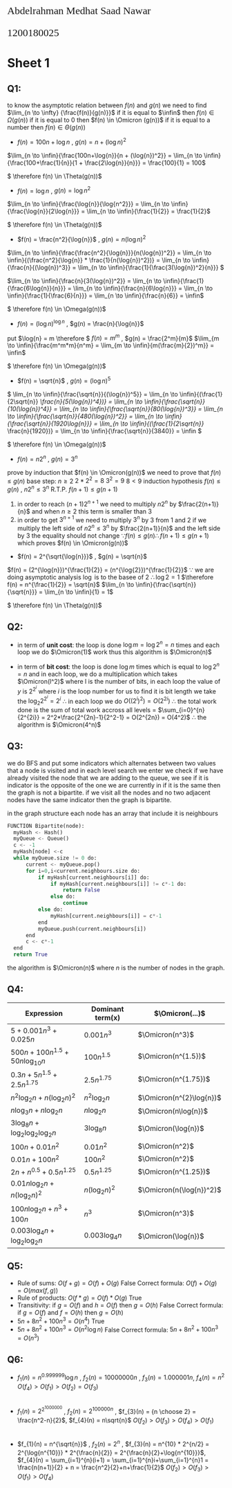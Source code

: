 <p style="font-family: times; font-size:18pt">
    Abdelrahman Medhat Saad Nawar
</p>
<p style="font-family: times; font-size:18pt">
    1200180025
</p>

# Sheet 1

## Q1:
to know the asymptotic relation between $f(n)$ and $g(n)$ we need to find $\lim_{n \to \infty} {\frac{f(n)}{g(n)}}$ if it is equal to $\infin$ then $f(n) \in \Omega(g(n))$ if it is equal to $0$ then  $f(n) \in \Omicron (g(n))$ if it is equal to a number then $f(n) \in \Theta(g(n))$

- $f(n) = 100n+\log{n}$ , $g(n) = n + (\log{n})^2$

$\lim_{n \to \infin}{\frac{100n+\log{n}}{n + (\log{n})^2}} = \lim_{n \to \infin}{\frac{100+\frac{1}{n}}{1 + \frac{2\log{n}}{n}}} = \frac{100}{1} = 100$

$ \therefore f(n) \in \Theta(g(n))$

- $f(n) = \log{n}$ , $g(n) = \log{n^2}$
  
$\lim_{n \to \infin}{\frac{\log{n}}{\log{n^2}}} = \lim_{n \to \infin}{\frac{\log{n}}{2\log{n}}} = \lim_{n \to \infin}{\frac{1}{2}} = \frac{1}{2}$

$ \therefore f(n) \in \Theta(g(n))$

- $f(n) = \frac{n^2}{\log{n}}$ , $g(n) = n(\log{n})^2$
  
$\lim_{n \to \infin}{\frac{\frac{n^2}{\log{n}}}{n(\log{n})^2}} = \lim_{n \to \infin}{(\frac{n^2}{\log{n}} * \frac{1}{n(\log{n})^2})} = \lim_{n \to \infin}{\frac{n}{(\log{n})^3}} = \lim_{n \to \infin}{\frac{1}{\frac{3(\log{n})^2}{n}}} $

$\lim_{n \to \infin}{\frac{n}{3(\log{n})^2}} = \lim_{n \to \infin}{\frac{1}{\frac{6\log{n}}{n}}} = \lim_{n \to \infin}{\frac{n}{6\log{n}}} = \lim_{n \to \infin}{\frac{1}{\frac{6}{n}}} = \lim_{n \to \infin}{\frac{n}{6}} = \infin$

$ \therefore f(n) \in \Omega(g(n))$

- $f(n) = (\log{n})^{\log{n}}$ , $g(n) = \frac{n}{\log{n}}$

put $\log{n} = m \therefore $ $f(n) = m^m$ , $g(n) = \frac{2^m}{m}$
$\lim_{m \to \infin}{\frac{m^m*m}{n^m} = \lim_{m \to \infin}{m(\frac{m}{2})^m}} = \infin$

$ \therefore f(n) \in \Omega(g(n))$

- $f(n) = \sqrt{n}$ , $g(n) = (\log{n})^5$

$ \lim_{n \to \infin}{\frac{\sqrt{n}}{(\log{n})^5}} = \lim_{n \to \infin}{(\frac{1}{2\sqrt{n}} *\frac{n}{5(\log{n})^4})} = \lim_{n \to \infin}{\frac{\sqrt{n}}{10(\log{n})^4}} = \lim_{n \to \infin}{\frac{\sqrt{n}}{80(\log{n})^3}} = \lim_{n \to \infin}{\frac{\sqrt{n}}{480(\log{n})^2}} = \lim_{n \to \infin}{\frac{\sqrt{n}}{1920\log{n}}} = \lim_{n \to \infin}{(\frac{1}{2\sqrt{n}}* \frac{n}{1920})} = \lim_{n \to \infin}{\frac{\sqrt{n}}{3840}} = \infin $  

$ \therefore f(n) \in \Omega(g(n))$

- $f(n) = n2^n$ , $g(n) = 3^n$

prove by induction that $f(n) \in \Omicron(g(n))$
we need to prove that $f(n) \le g(n)$
base step:
 $n \ge 2$
 $2*2^2 = 8$
 $3^2 = 9$
 $8<9$
 induction hypothesis $f(n) \le g(n)$ , $n2^n \le 3^n$
 R.T.P. $f(n+1) \le g(n+1)$

 1. in order to reach $(n+1)2^{n+1}$ we need to multiply $n2^n$ by $\frac{2(n+1)}{n}$ and when $n \ge 2$ this term is smaller than 3
 2. in order to get $3^{n+1}$ we need to multiply $3^n$ by 3
 from 1 and 2 if we multiply the left side of $n2^n \le 3^n$ by $\frac{2(n+1)}{n}$ and the left side by $3$ the equality should not change
 $\because f(n) \le g(n) \therefore f(n+1) \le g(n+1)$
 which proves $f(n) \in \Omicron(g(n))$

- $f(n) = 2^{\sqrt{\log{n}}}$ , $g(n) = \sqrt{n}$

$f(n) = (2^{\log{n}})^{\frac{1}{2}} = (n^{\log{2}})^{\frac{1}{2}}$
$\because$ we are doing asymptotic analysis $\log$ is to the basee of $2$ $\therefore \log{2} = 1$
$\therefore f(n) = n^{\frac{1}{2}} = \sqrt{n}$
$\lim_{n \to \infin}{\frac{\sqrt{n}}{\sqrt{n}}} = \lim_{n \to \infin}{1} = 1$

$ \therefore f(n) \in \Theta(g(n))$

## Q2:

- in term of **unit cost**:
the loop is done $\log{m} = \log{2^n} = n$ times and each loop we do $\Omicron(1)$ work thus this algorithm is $\Omicron(n)$

- in term of **bit cost**:
the loop is done $\log{m}$ times which is equal to $\log{2^n} = n$
and in each loop, we do a multiplication which takes $\Omicron(l^2)$ where l is the number of bits, in each loop the value of $y$ is $2^{2^i}$ where $i$ is the loop number for us to find it is bit length we take the $\log_{2}{2^{2^i}} = 2^i$ 
$\therefore$ in each loop we do $O((2^i)^2) = O(2^{2i})$
$\therefore$ the total work done is the sum of total work accross all levels = $\sum_{i=0}^{n}{2^{2i}} = 2^2*\frac{2^{2n}-1}{2^2-1} = O(2^{2n}) = O(4^2)$
$\therefore$ the algorithm is $\Omicron(4^n)$

## Q3:

we do BFS and put some indicators which alternates between two values that a node is visited and in each level search we enter we check if we have already visited the node that we are adding to the queue, we see if it is indicator is the opposite of the one we are currently in if it is the same then the graph is not a bipartite. if we visit all the nodes and no two adjacent nodes have the same indicator then the graph is bipartite.

in the graph structure each node has an array that include it is  neighbours

```python
FUNCTION Bipartite(node):
  myHash <- Hash()
  myQueue <- Queue()
  c <- -1
  myHash[node] <-c
  while myQueue.size != 0 do:
      current <- myQueue.pop()
      for i=0,i<current.neighbours.size do:
          if myHash[current.neighbours[i]] do:
              if myHash[current.neighbours[i]] != c*-1 do:
                  return False
              else do:
                  continue
          else do:
              myHash[current.neighbours[i]] = c*-1
          end
          myQueue.push(current.neighbours[i])
      end
      c <- c*-1
  end
  return True
```

the algorithm is $\Omicron(n)$ where $n$ is the number of nodes in the graph.

## Q4:

|Expression|Dominant term(x)| $\Omicron(...)$|
|----------|---------------|------------------|
|$5+0.001n^3+0.025n$|$0.001n^3$|$\Omicron(n^3)$|
|$500n+100n^{1.5}+50n\log_{10}{n}$|$100n^{1.5}$|$\Omicron(n^{1.5})$|
|$0.3n+5n^{1.5}+2.5n^{1.75}$|$2.5n^{1.75}$|$\Omicron(n^{1.75})$|
|$n^{2}\log_{2}{n}+n(\log_{2}{n})^2$|$n^{2}\log_{2}{n}$|$\Omicron(n^{2}\log{n})$|
|$n\log_{3}{n}+n\log_{2}{n}$|$n\log_{2}{n}$|$\Omicron(n\log{n})$|
|$3\log_{8}{n}+\log_{2}{\log_{2}{\log_{2}{n}}}$|$3\log_{8}{n}$|$\Omicron(\log{n})$|
|$100n+0.01n^2$|$0.01n^2$|$\Omicron(n^2)$|
|$0.01n+100n^2$|$100n^2$|$\Omicron(n^2)$|
|$2n+n^{0.5}+0.5n^{1.25}$|$0.5n^{1.25}$|$\Omicron(n^{1.25})$|
|$0.01n\log_{2}{n}+n(\log_{2}{n})^2$|$n(\log_{2}{n})^2$|$\Omicron(n(\log{n})^2)$|
|$100n\log_{2}{n}+n^3+100n$|$n^3$|$\Omicron(n^3)$|
|$0.003\log_{4}{n}+\log_{2}{\log_{2}{n}}$|$0.003\log_{4}{n}$|$\Omicron(\log{n})$|

## Q5:

- Rule of sums: $O(f+g) = O(f)+O(g)$
  False
  Correct formula: $O(f)+O(g) = O(max(f,g))$
- Rule of products: $O(f*g) = O(f)* O(g)$
  True
- Transitivity: if $g=O(f)$ and $h=O(f)$ then $g=O(h)$
  False
  Correct formula: if $g=O(f)$ and $f=O(h)$ then $g=O(h)$
- $5n+8n^2+100n^3 = O(n^4)$
  True
- $5n+8n^2+100n^3 = O(n^2\log{n})$
  False
  Correct formula: $5n+8n^2+100n^3 = O(n^3)$

## Q6:

- $f_{1}(n) = n^{0.999999}\log{n}$ , $f_{2}(n) = 10000000n$ , $f_{3}(n) = 1.000001n$, $f_{4}(n) = n^2$
$O(f_4)>O(f_1)>O(f_2)=O(f_3)$
<br/><br/>

- $f_{1}(n) = 2^{2^{1000000}}$ , $f_{2}(n) = 2^{100000n}$ , $f_{3}(n) = {n \choose 2} = \frac{n^2-n}{2}$, $f_{4}(n) = n\sqrt{n}$
$O(f_2)>O(f_3)>O(f_4)>O(f_1)$
<br/><br/>

- $f_{1}(n) = n^{\sqrt{n}}$ , $f_{2}(n) = 2^n$ , $f_{3}(n) = n^{10} * 2^{n/2} = 2^{\log{n^{10}}} * 2^{\frac{n}{2}} = 2^{\frac{n}{2}+\log{n^{10}}}$, $f_{4}(n) = \sum_{i=1}^{n}(i+1) = \sum_{i=1}^{n}i+\sum_{i=1}^{n}1 = \frac{n(n+1)}{2} + n = \frac{n^2}{2}+n+\frac{1}{2}$
$O(f_2)>O(f_3)>O(f_1)>O(f_4)$